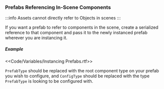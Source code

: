 ### Prefabs Referencing In-Scene Components
:::info
Assets cannot directly refer to Objects in scenes
:::

If you want a prefab to refer to components in the scene, create a serialized reference to that component and pass it to the newly instanced prefab wherever you are instancing it.  

##### Example
<<Code/Variables/Instancing Prefabs.rtf>>  

`PrefabType` should be replaced with the root component type on your prefab you wish to configure, and `ConfigType` should be replaced with the type `PrefabType` is looking
 to be configured with.